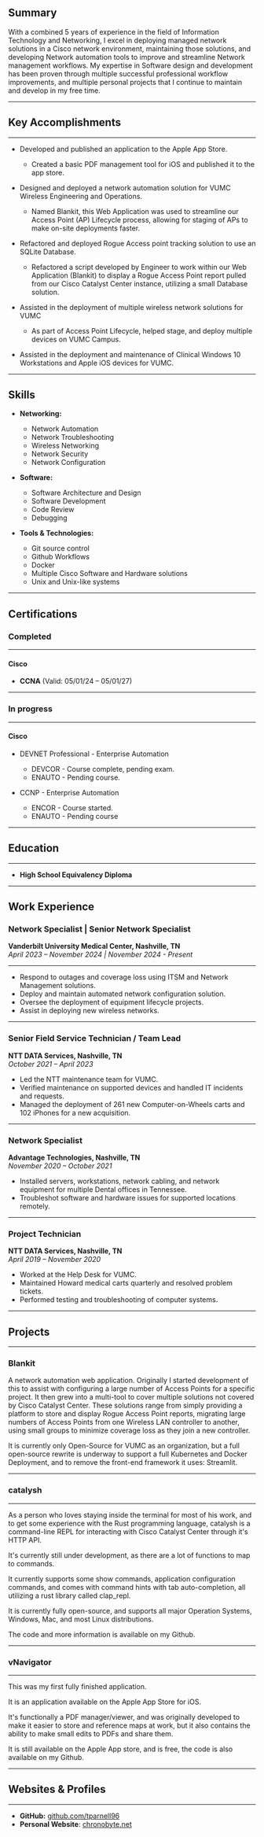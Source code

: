 
## Summary

With a combined 5 years of experience in the field of Information Technology and Networking, I excel in deploying managed network solutions in a Cisco network environment, maintaining those solutions, and developing Network automation tools to improve and streamline Network management workflows. My expertise in Software design and development has been proven through multiple successful professional workflow improvements, and multiple personal projects that I continue to maintain and develop in my free time.

---
## Key Accomplishments  

---
- Developed and published an application to the Apple App Store.
  - Created a basic PDF management tool for iOS and published it to the app store.
- Designed and deployed a network automation solution for VUMC Wireless Engineering and Operations.
  - Named Blankit, this Web Application was used to streamline our Access Point (AP) Lifecycle process, allowing for staging of APs to make on-site deployments faster. 

- Refactored and deployed Rogue Access point tracking solution to use an SQLite Database.
  - Refactored a script developed by Engineer to work within our Web Application (Blankit) to display a Rogue Access Point report pulled from our Cisco Catalyst Center instance, utilizing a small Database solution.

- Assisted in the deployment of multiple wireless network solutions for VUMC
  - As part of Access Point Lifecycle, helped stage, and deploy multiple devices on VUMC Campus. 

- Assisted in the deployment and maintenance of Clinical Windows 10 Workstations and Apple iOS devices for VUMC.

---
## Skills 

- **Networking:** 
	- Network Automation
	- Network Troubleshooting
	- Wireless Networking
	- Network Security
	- Network Configuration
	
- **Software:** 
	- Software Architecture and Design 
	- Software Development
	- Code Review
	- Debugging

- **Tools & Technologies:** 
	- Git source control
	- Github Workflows
	- Docker
	- Multiple Cisco Software and Hardware solutions
	- Unix and Unix-like systems

---
## Certifications  

### Completed
---
#### Cisco
- **CCNA** (Valid: 05/01/24 – 05/01/27)  

---
### In progress

---
#### Cisco
- DEVNET Professional - Enterprise Automation
  - DEVCOR - Course complete, pending exam.
  - ENAUTO - Pending course.

- CCNP - Enterprise Automation
  - ENCOR - Course started.
  - ENAUTO - Pending course

---
## Education  

---
- **High School Equivalency Diploma**  

---
## Work Experience  

### **Network Specialist | Senior Network Specialist**  
**Vanderbilt University Medical Center, Nashville, TN**  
*April 2023 – November 2024 | November 2024 - Present*  

---
- Respond to outages and coverage loss using ITSM and Network Management solutions.  
- Deploy and maintain automated network configuration solution.  
- Oversee the deployment of equipment lifecycle projects.
- Assist in deploying new wireless networks. 

---
### **Senior Field Service Technician / Team Lead**  
**NTT DATA Services, Nashville, TN**  
*October 2021 – April 2023*  
- Led the NTT maintenance team for VUMC. 
- Verified maintenance on supported devices and handled IT incidents and requests.  
- Managed the deployment of 261 new Computer-on-Wheels carts and 102 iPhones for a new acquisition.  

---
### **Network Specialist**  
**Advantage Technologies, Nashville, TN**  
*November 2020 – October 2021*  
- Installed servers, workstations, network cabling, and network equipment for multiple Dental offices in Tennessee.
- Troubleshot software and hardware issues for supported locations remotely.

---
### **Project Technician**  
**NTT DATA Services, Nashville, TN**  
*April 2019 – November 2020*  
- Worked at the Help Desk for VUMC.
- Maintained Howard medical carts quarterly and resolved problem tickets. 
- Performed testing and troubleshooting of computer systems.  

---
## Projects

---
### Blankit

A network automation web application.
Originally I started development of this to assist with configuring a large number of Access Points for a specific project.
It then grew into a multi-tool to cover multiple solutions not covered by Cisco Catalyst Center.
These solutions range from simply providing a platform to store and display Rogue Access Point reports, migrating large numbers of Access Points from one Wireless LAN controller to another, using small groups to minimize coverage loss as they join a new controller.

It is currently only Open-Source for VUMC as an organization, but a full open-source rewrite is underway to support a full Kubernetes and Docker Deployment, and to remove the front-end framework it uses: Streamlit.

---
### catalysh

---

As a person who loves staying inside the terminal for most of his work, and to get some experience with the Rust programming language, catalysh is a command-line REPL for interacting with Cisco Catalyst Center through it's HTTP API.

It's currently still under development, as there are a lot of functions to map to commands.

It currently supports some show commands, application configuration commands, and comes with command hints with tab auto-completion, all utilizing a rust library called clap_repl.

It is currently fully open-source, and supports all major Operation Systems, Windows, Mac, and most Linux distributions.

The code and more information is available on my Github.

---
### vNavigator

---

This was my first fully finished application.

It is an application available on the Apple App Store for iOS.

It's functionally a PDF manager/viewer, and was originally developed to make it easier to store and reference maps at work, but it also contains the ability to make small edits to PDFs and share them.

It is still available on the Apple App store, and is free, the code is also available on my Github.

---
## Websites & Profiles  

---
- **GitHub:** [github.com/tparnell96](https://github.com/tparnell96)  
- **Personal Website**: [chronobyte.net](https://chronobyte.net)


